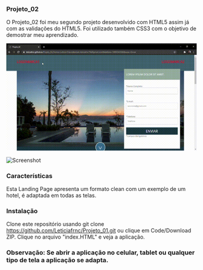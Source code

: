 ### Projeto_02

O Projeto_02 foi meu segundo projeto desenvolvido com HTML5 assim já com as validações do HTML5. Foi utilizado também CSS3 com o objetivo de demostrar meu aprendizado.

![Screenshot](Projeto02.gif)

![Screenshot](Projeto02mobile.gif)

### Características

Esta Landing Page apresenta um formato clean com um exemplo de um hotel, é adaptada em todas as telas.

### Instalação

Clone este repositório usando git clone https://github.com/Leticiafrnc/Projeto_01.git ou clique em Code/Download ZIP. Clique no arquivo "index.HTML" e veja a aplicação.

### Observação: Se abrir a aplicação no celular, tablet ou qualquer tipo de tela a aplicação se adapta.
